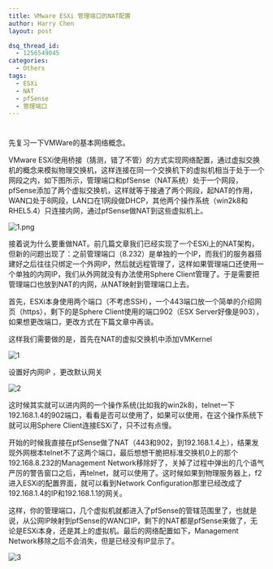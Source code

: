 ```yaml
---
title: VMware ESXi 管理端口的NAT配置
author: Harry Chen
layout: post

dsq_thread_id:
  - 1256549045
categories:
  - Others
tags:
  - ESXi
  - NAT
  - pfSense
  - 管理端口
---
```

# 

  先复习一下VMWare的基本网络概念。

  VMware ESXi使用桥接（猜测，错了不管）的方式实现网络配置，通过虚拟交换机的概念来模拟物理交换机，这样连接在同一个交换机下的虚拟机相当于处于一个网段之内，如下图所示，管理端口和pfSense（NAT系统）处于一个网段，pfSense添加了两个虚拟交换机，这样就等于接通了两个网段，起NAT的作用，WAN口处于8网段，LAN口在1网段做DHCP，其他两个操作系统（win2k8和RHEL5.4）只连接内网，通过pfSense做NAT到这些虚拟机上。

  ![1.png][1]

  接着说为什么要重做NAT。前几篇文章我们已经实现了一个ESXi上的NAT架构，但新的问题出现了：之前管理端口（8.232）是单独的一个IP，而我们的服务器搭建好之后往往只绑定一个外网IP，然后就远程管理了，这样如果管理端口还使用一个单独的内网IP，我们从外网就没有办法使用Sphere Client管理了。于是需要把管理端口也放到NAT的内网，从NAT映射到管理端口上去。

  首先，ESXi本身使用两个端口（不考虑SSH），一个443端口放一个简单的介绍网页（https），剩下的是Sphere Client使用的端口902（ESX Server好像是903），如果想更改端口，更改方式在下篇文章中再谈。

  这样我们需要做的是，首先在NAT的虚拟交换机中添加VMKernel

  ![1][2]

  设置好内网IP ，更改默认网关

  ![2][3]

  这时候其实就可以进内网的一个操作系统(比如我的win2k8)，telnet一下192.168.1.4的902端口，看看是否可以使用了，如果可以使用，在这个操作系统下就可以用Sphere Client连接ESXi了，只不过有点慢。

  开始的时候我直接在pfSense做了NAT（443和902，到192.168.1.4上），结果发现外网根本telnet不了这两个端口，最后想想干脆把标准交换机0上的那个192.168.8.232的Management Network移除好了，关掉了过程中弹出的几个语气严厉的警告窗口之后，再telnet，就可以使用了。这时候如果到物理服务器上，f2进入ESXi的配置界面，就可以看到Network Configuration那里已经改成了192.168.1.4的IP和192.168.1.1的网关。

  这样，你的管理端口，几个虚拟机就都进入了pfSense的管辖范围里了，也就是说，从公网IP映射到pfSense的WAN口IP，剩下的NAT都是pfSense来做了，无论是ESXi本身，还是其上的虚拟机。最后的网络配置如下，Management Network移除之后不会消失，但是已经没有IP显示了。

  ![3][4]

   [1]: http://www.roybit.com/wp-content/uploads/2011/11/1.png
   [2]: http://www.roybit.com/wp-content/uploads/2012/02/1_thumb.jpg (1)
   [3]: http://www.roybit.com/wp-content/uploads/2012/02/2_thumb.jpg (2)
   [4]: http://www.roybit.com/wp-content/uploads/2012/02/3_thumb.jpg (3)

